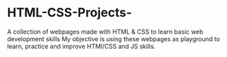 # HTML-CSS-Projects-
A collection of webpages made with HTML &amp; CSS to learn basic web development skills
My objective is using these webpages as playground to learn, practice and improve HTMl/CSS and JS skills.
